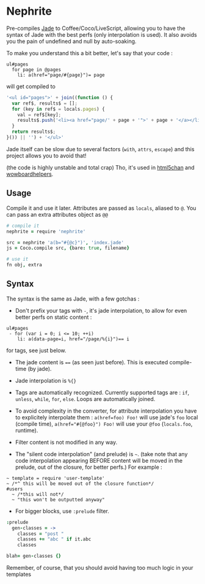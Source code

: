 Nephrite
==============

Pre-compiles [Jade](https://github.com/visionmedia/jade) to Coffee/Coco/LiveScript, allowing you to have the syntax of Jade with the best perfs (only interpolation is used). It also avoids you the pain of undefined and null by auto-soaking.

To make you understand this a bit better, let's say that your code :

```jade
ul#pages
  for page in @pages
    li: a(href="page/#{page}")= page
```

will get compiled to

```js
'<ul id="pages">' + join((function () {
  var ref$, results$ = [];
  for (key in ref$ = locals.pages) {
    val = ref$[key];
    results$.push('<li><a href="page/' + page + '">' + page + '</a></li>');
  }
  return results$;
}()) || '') + '</ul>'
```

Jade itself can be slow due to several factors (`with`, `attrs`, `escape`) and this project allows you to avoid that!

(the code is highly unstable and total crap)
Tho, it's used in [html5chan](http://github.com/qqueue/html5chan) and [wowboardhelpers](http://github.com/Nami-Doc/wowboardhelpers).


## Usage

Compile it and use it later.
Attributes are passed as `locals`, aliased to `@`. You can pass an extra attributes object as `@@`

```coffee
# compile it
nephrite = require 'nephrite'

src = nephrite 'a(b="#{@c}")', 'index.jade'
js = Coco.compile src, {bare: true, filename}

# use it
fn obj, extra
```

## Syntax

The syntax is the same as Jade, with a few gotchas :
  - Don't prefix your tags with `-`, it's jade interpolation, to allow for even better perfs on static content :

```jade
ul#pages
 - for (var i = 0; i <= 10; ++i)
    li: a(data-page=i, href="/page/%{i}")== i
```

  for tags, see just below.

  - The jade content is `==` (as seen just before). This is executed compile-time (by jade).

  - Jade interpolation is `%{}`

  - Tags are automatically recognized.
    Currently supported tags are : `if`, `unless`, `while`, `for`, `else`.
    Loops are automatically joined.

  - To avoid complexity in the converter, for attribute interpolation you have to explicitely interpolate them :
  `a(href=foo) Foo!` will use jade's `foo` local (compile time),
  `a(href="#{@foo}") Foo!` will use your `@foo` (`locals.foo`, runtime).

  - Filter content is not modified in any way.

  - The "silent code interpolation" (and prelude) is `~`.
    (take note that any code interpolation appearing BEFORE content will be moved in the prelude, out of the closure, for better perfs.)
    For example :

```jade
~ template = require 'user-template'
~ /*^ this will be moved out of the closure function*/
#users
  ~ /*this will not*/
  ~ "this won't be outputted anyway"
```

  - For bigger blocks, use `:prelude` filter.

```coffee
:prelude
  gen-classes = ->
    classes = "post "
    classes += "abc " if it.abc
    classes

blah= gen-classes {}
```
  Remember, of course, that you should avoid having too much logic in your templates